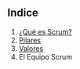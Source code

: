## Indice
1. [¿Qué es Scrum?](que-es)
1. [Pilares](pilares)
1. [Valores](valores)
1. El Equipo Scrum
